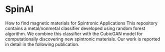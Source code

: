 # SpinAI
How to find magnetic materials for Spintronic Applications
This repository contains a metal/nonmetal classifier developed using random forest algorithm. We combine this classifier with the CubicGAN model for computationally discovering new spintronic materials. Our work is reported in detail in the following publication.
